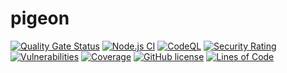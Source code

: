 # pigeon

[![Quality Gate Status](https://sonarcloud.io/api/project_badges/measure?project=Pigeons-Inc_pigeon&metric=alert_status)](https://sonarcloud.io/summary/new_code?id=Pigeons-Inc_pigeon)
[![Node.js CI](https://github.com/Pigeons-Inc/pigeon/actions/workflows/node.js.yml/badge.svg)](https://github.com/Pigeons-Inc/pigeon/actions/workflows/node.js.yml)
[![CodeQL](https://github.com/Pigeons-Inc/pigeon/actions/workflows/codeql.yml/badge.svg)](https://github.com/Pigeons-Inc/pigeon/actions/workflows/codeql.yml)
[![Security Rating](https://sonarcloud.io/api/project_badges/measure?project=Pigeons-Inc_pigeon&metric=security_rating)](https://sonarcloud.io/summary/new_code?id=Pigeons-Inc_pigeon)
[![Vulnerabilities](https://sonarcloud.io/api/project_badges/measure?project=Pigeons-Inc_pigeon&metric=vulnerabilities)](https://sonarcloud.io/summary/new_code?id=Pigeons-Inc_pigeon)
[![Coverage](https://sonarcloud.io/api/project_badges/measure?project=Pigeons-Inc_pigeon&metric=coverage)](https://sonarcloud.io/summary/new_code?id=Pigeons-Inc_pigeon)
[![GitHub license](https://img.shields.io/github/license/Pigeons-Inc/pigeon)](https://github.com/Pigeons-Inc/pigeon/blob/master/LICENSE)
[![Lines of Code](https://sonarcloud.io/api/project_badges/measure?project=Pigeons-Inc_pigeon&metric=ncloc)](https://sonarcloud.io/summary/new_code?id=Pigeons-Inc_pigeon)
